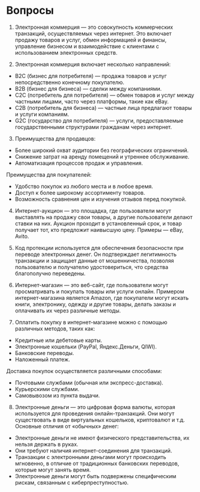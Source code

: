 # Вопросы
1. Электронная коммерция — это совокупность коммерческих транзакций, осуществляемых через интернет. Это включает продажу товаров и услуг, обмен информацией и финансы, управление бизнесом и взаимодействие с клиентами с использованием электронных средств.

2. Электронная коммерция включает несколько направлений:  
- B2C (бизнес для потребителя) — продажа товаров и услуг непосредственно конечному покупателю.  
- B2B (бизнес для бизнеса) — сделки между компаниями.  
- C2C (потребитель для потребителя) — обмен товаров и услуг между частными лицами, часто через платформы, такие как eBay.  
- C2B (потребитель для бизнеса) — частные лица предлагают товары и услуги компаниям.  
- G2C (государство для потребителя) — услуги, предоставляемые государственными структурами гражданам через интернет.  

3. Преимущества для продавцов:
  
- Более широкий охват аудитории без географических ограничений.  
- Снижение затрат на аренду помещений и утреннее обслуживание.  
- Автоматизация процессов продаж и управления.  

Преимущества для покупателей:

- Удобство покупок из любого места и в любое время.  
- Доступ к более широкому ассортименту товаров.  
- Возможность сравнения цен и изучения отзывов перед покупкой.  

4. Интернет-аукцион — это площадка, где пользователи могут выставлять на продажу свои товары, а другие пользователи делают ставки на них. Аукцион проходит в установленный срок, и товар получает тот, кто предложит наивысшую цену. Примеры — eBay, Avito.

5. Код протекции используется для обеспечения безопасности при переводе электронных денег. Он подтверждает легитимность транзакции и защищает данные от мошенничества, позволяя пользователю и получателю удостовериться, что средства благополучно переведены.

6. Интернет-магазин — это веб-сайт, где пользователи могут просматривать и покупать товары или услуги онлайн. Примером интернет-магазина является Amazon, где покупатели могут искать книги, электронику, одежду и другие товары, делать заказы и оплачивать их через различные методы.

7. Оплатить покупку в интернет-магазине можно с помощью различных методов, таких как:
 
- Кредитные или дебетовые карты.  
- Электронные кошельки (PayPal, Яндекс.Деньги, QIWI).  
- Банковские переводы.  
- Наложенный платеж.  

Доставка покупок осуществляется различными способами: 

- Почтовыми службами (обычная или экспресс-доставка).  
- Курьерскими службами.  
- Самовывозом из пункта выдачи.  

8. Электронные деньги — это цифровая форма валюты, которая используется для проведения онлайн-транзакций. Они могут существовать в виде виртуальных кошельков, криптовалют и т.д. Основные отличия от «обычных» денег:
 
- Электронные деньги не имеют физического представительства, их нельзя держать в руках.  
- Они требуют наличия интернет-соединения для транзакций.  
- Транзакции с электронными деньгами могут происходить мгновенно, в отличие от традиционных банковских переводов, которые могут занять время.  
- Электронные деньги могут быть подвержены специфическим рискам, связанным с киберпреступностью.
 
